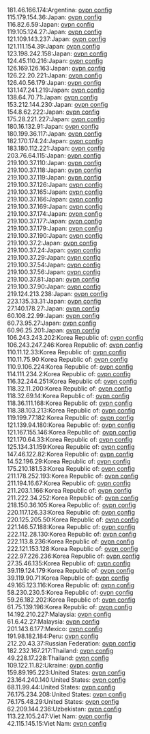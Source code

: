 181.46.166.174:Argentina: [ovpn config](vpn/181_46_166_174.ovpn)  
115.179.154.36:Japan: [ovpn config](vpn/115_179_154_36.ovpn)  
116.82.6.59:Japan: [ovpn config](vpn/116_82_6_59.ovpn)  
119.105.124.27:Japan: [ovpn config](vpn/119_105_124_27.ovpn)  
121.109.143.237:Japan: [ovpn config](vpn/121_109_143_237.ovpn)  
121.111.154.39:Japan: [ovpn config](vpn/121_111_154_39.ovpn)  
123.198.242.158:Japan: [ovpn config](vpn/123_198_242_158.ovpn)  
124.45.110.216:Japan: [ovpn config](vpn/124_45_110_216.ovpn)  
126.169.126.163:Japan: [ovpn config](vpn/126_169_126_163.ovpn)  
126.22.20.221:Japan: [ovpn config](vpn/126_22_20_221.ovpn)  
126.40.56.179:Japan: [ovpn config](vpn/126_40_56_179.ovpn)  
131.147.241.219:Japan: [ovpn config](vpn/131_147_241_219.ovpn)  
138.64.70.71:Japan: [ovpn config](vpn/138_64_70_71.ovpn)  
153.212.144.230:Japan: [ovpn config](vpn/153_212_144_230.ovpn)  
154.8.62.222:Japan: [ovpn config](vpn/154_8_62_222.ovpn)  
175.28.221.227:Japan: [ovpn config](vpn/175_28_221_227.ovpn)  
180.16.132.91:Japan: [ovpn config](vpn/180_16_132_91.ovpn)  
180.199.36.117:Japan: [ovpn config](vpn/180_199_36_117.ovpn)  
182.170.174.24:Japan: [ovpn config](vpn/182_170_174_24.ovpn)  
183.180.112.221:Japan: [ovpn config](vpn/183_180_112_221.ovpn)  
203.76.64.115:Japan: [ovpn config](vpn/203_76_64_115.ovpn)  
219.100.37.110:Japan: [ovpn config](vpn/219_100_37_110.ovpn)  
219.100.37.118:Japan: [ovpn config](vpn/219_100_37_118.ovpn)  
219.100.37.119:Japan: [ovpn config](vpn/219_100_37_119.ovpn)  
219.100.37.126:Japan: [ovpn config](vpn/219_100_37_126.ovpn)  
219.100.37.165:Japan: [ovpn config](vpn/219_100_37_165.ovpn)  
219.100.37.166:Japan: [ovpn config](vpn/219_100_37_166.ovpn)  
219.100.37.169:Japan: [ovpn config](vpn/219_100_37_169.ovpn)  
219.100.37.174:Japan: [ovpn config](vpn/219_100_37_174.ovpn)  
219.100.37.177:Japan: [ovpn config](vpn/219_100_37_177.ovpn)  
219.100.37.179:Japan: [ovpn config](vpn/219_100_37_179.ovpn)  
219.100.37.190:Japan: [ovpn config](vpn/219_100_37_190.ovpn)  
219.100.37.2:Japan: [ovpn config](vpn/219_100_37_2.ovpn)  
219.100.37.24:Japan: [ovpn config](vpn/219_100_37_24.ovpn)  
219.100.37.29:Japan: [ovpn config](vpn/219_100_37_29.ovpn)  
219.100.37.54:Japan: [ovpn config](vpn/219_100_37_54.ovpn)  
219.100.37.56:Japan: [ovpn config](vpn/219_100_37_56.ovpn)  
219.100.37.81:Japan: [ovpn config](vpn/219_100_37_81.ovpn)  
219.100.37.90:Japan: [ovpn config](vpn/219_100_37_90.ovpn)  
219.124.213.238:Japan: [ovpn config](vpn/219_124_213_238.ovpn)  
223.135.33.31:Japan: [ovpn config](vpn/223_135_33_31.ovpn)  
27.140.178.27:Japan: [ovpn config](vpn/27_140_178_27.ovpn)  
60.108.22.99:Japan: [ovpn config](vpn/60_108_22_99.ovpn)  
60.73.95.27:Japan: [ovpn config](vpn/60_73_95_27.ovpn)  
60.96.25.201:Japan: [ovpn config](vpn/60_96_25_201.ovpn)  
106.243.243.202:Korea Republic of: [ovpn config](vpn/106_243_243_202.ovpn)  
106.243.247.246:Korea Republic of: [ovpn config](vpn/106_243_247_246.ovpn)  
110.11.12.33:Korea Republic of: [ovpn config](vpn/110_11_12_33.ovpn)  
110.11.75.90:Korea Republic of: [ovpn config](vpn/110_11_75_90.ovpn)  
110.9.106.224:Korea Republic of: [ovpn config](vpn/110_9_106_224.ovpn)  
114.111.234.2:Korea Republic of: [ovpn config](vpn/114_111_234_2.ovpn)  
116.32.244.251:Korea Republic of: [ovpn config](vpn/116_32_244_251.ovpn)  
118.32.11.200:Korea Republic of: [ovpn config](vpn/118_32_11_200.ovpn)  
118.32.69.14:Korea Republic of: [ovpn config](vpn/118_32_69_14.ovpn)  
118.36.111.168:Korea Republic of: [ovpn config](vpn/118_36_111_168.ovpn)  
118.38.103.213:Korea Republic of: [ovpn config](vpn/118_38_103_213.ovpn)  
119.199.77.182:Korea Republic of: [ovpn config](vpn/119_199_77_182.ovpn)  
121.139.94.180:Korea Republic of: [ovpn config](vpn/121_139_94_180.ovpn)  
121.167.155.146:Korea Republic of: [ovpn config](vpn/121_167_155_146.ovpn)  
121.170.64.33:Korea Republic of: [ovpn config](vpn/121_170_64_33.ovpn)  
125.134.31.159:Korea Republic of: [ovpn config](vpn/125_134_31_159.ovpn)  
147.46.122.82:Korea Republic of: [ovpn config](vpn/147_46_122_82.ovpn)  
14.52.196.29:Korea Republic of: [ovpn config](vpn/14_52_196_29.ovpn)  
175.210.181.53:Korea Republic of: [ovpn config](vpn/175_210_181_53.ovpn)  
211.178.252.193:Korea Republic of: [ovpn config](vpn/211_178_252_193.ovpn)  
211.194.16.67:Korea Republic of: [ovpn config](vpn/211_194_16_67.ovpn)  
211.203.1.166:Korea Republic of: [ovpn config](vpn/211_203_1_166.ovpn)  
211.222.34.252:Korea Republic of: [ovpn config](vpn/211_222_34_252.ovpn)  
218.150.36.105:Korea Republic of: [ovpn config](vpn/218_150_36_105.ovpn)  
220.117.126.33:Korea Republic of: [ovpn config](vpn/220_117_126_33.ovpn)  
220.125.205.50:Korea Republic of: [ovpn config](vpn/220_125_205_50.ovpn)  
221.146.57.188:Korea Republic of: [ovpn config](vpn/221_146_57_188.ovpn)  
222.112.28.130:Korea Republic of: [ovpn config](vpn/222_112_28_130.ovpn)  
222.113.8.236:Korea Republic of: [ovpn config](vpn/222_113_8_236.ovpn)  
222.121.153.128:Korea Republic of: [ovpn config](vpn/222_121_153_128.ovpn)  
222.97.226.236:Korea Republic of: [ovpn config](vpn/222_97_226_236.ovpn)  
27.35.46.135:Korea Republic of: [ovpn config](vpn/27_35_46_135.ovpn)  
39.119.124.179:Korea Republic of: [ovpn config](vpn/39_119_124_179.ovpn)  
39.119.90.71:Korea Republic of: [ovpn config](vpn/39_119_90_71.ovpn)  
49.165.123.116:Korea Republic of: [ovpn config](vpn/49_165_123_116.ovpn)  
58.230.230.5:Korea Republic of: [ovpn config](vpn/58_230_230_5.ovpn)  
59.26.182.202:Korea Republic of: [ovpn config](vpn/59_26_182_202.ovpn)  
61.75.139.196:Korea Republic of: [ovpn config](vpn/61_75_139_196.ovpn)  
14.192.210.227:Malaysia: [ovpn config](vpn/14_192_210_227.ovpn)  
61.6.42.27:Malaysia: [ovpn config](vpn/61_6_42_27.ovpn)  
201.143.6.177:Mexico: [ovpn config](vpn/201_143_6_177.ovpn)  
191.98.182.184:Peru: [ovpn config](vpn/191_98_182_184.ovpn)  
212.20.43.37:Russian Federation: [ovpn config](vpn/212_20_43_37.ovpn)  
182.232.167.217:Thailand: [ovpn config](vpn/182_232_167_217.ovpn)  
49.228.17.228:Thailand: [ovpn config](vpn/49_228_17_228.ovpn)  
109.122.11.82:Ukraine: [ovpn config](vpn/109_122_11_82.ovpn)  
159.89.195.223:United States: [ovpn config](vpn/159_89_195_223.ovpn)  
23.164.240.140:United States: [ovpn config](vpn/23_164_240_140.ovpn)  
68.11.99.44:United States: [ovpn config](vpn/68_11_99_44.ovpn)  
76.175.234.208:United States: [ovpn config](vpn/76_175_234_208.ovpn)  
76.175.48.29:United States: [ovpn config](vpn/76_175_48_29.ovpn)  
62.209.144.236:Uzbekistan: [ovpn config](vpn/62_209_144_236.ovpn)  
113.22.105.247:Viet Nam: [ovpn config](vpn/113_22_105_247.ovpn)  
42.115.145.15:Viet Nam: [ovpn config](vpn/42_115_145_15.ovpn)  
